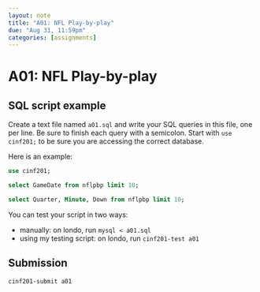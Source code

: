 ```yaml
---
layout: note
title: "A01: NFL Play-by-play"
due: "Aug 31, 11:59pm"
categories: [assignments]
---
```


# A01: NFL Play-by-play



## SQL script example

Create a text file named `a01.sql` and write your SQL queries in this
file, one per line. Be sure to finish each query with a
semicolon. Start with `use cinf201;` to be sure you are accessing the
correct database.

Here is an example:

~~~ sql
use cinf201;

select GameDate from nflpbp limit 10;

select Quarter, Minute, Down from nflpbp limit 10;
~~~

You can test your script in two ways:

- manually: on londo, run `mysql < a01.sql`
- using my testing script: on londo, run `cinf201-test a01`


## Submission

~~~
cinf201-submit a01
~~~
